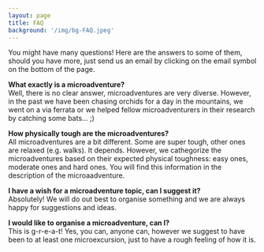 ```yaml
---
layout: page
title: FAQ
background: '/img/bg-FAQ.jpeg'
---
```


You might have many questions! Here are the answers to some of them, should you have more, just send us an email by clicking on the email symbol on the bottom of the page.

 **What exactly is a microadventure?**<br>
 Well, there is no clear answer, microadventures are very diverse. However, in the past we have been chasing orchids for a day in the mountains, we went on a via ferrata or we helped fellow microadventurers in their research by catching some bats... ;)
 
 **How physically tough are the microadventures?**<br>
 All microadventures are a bit different. Some are super tough, other ones are relaxed (e.g. walks). It depends. However, we cathegorize the microadventures based on their expected physical toughness: easy ones, moderate ones and hard ones. You will find this information in the description of the microaadventure.

 **I have a wish for a microadventure topic, can I suggest it?**<br>
 Absolutely! We will do out best to organise something and we are always happy for suggestions and ideas.
 
 **I would like to organise a microadventure, can I?**<br>
 This is g-r-e-a-t! Yes, you can, anyone can, however we suggest to have been to at least one microexcursion, just to have a rough feeling of how it is. 